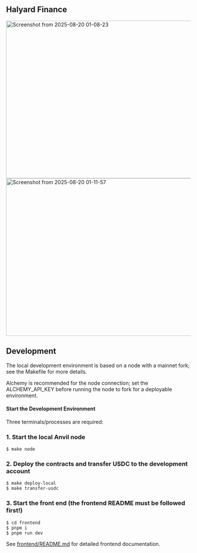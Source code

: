 ## Halyard Finance

<img width="1071" height="430" alt="Screenshot from 2025-08-20 01-08-23" src="https://github.com/user-attachments/assets/b40790c9-1194-45c8-97c9-e49086d941b1" />

<img width="1071" height="430" alt="Screenshot from 2025-08-20 01-11-57" src="https://github.com/user-attachments/assets/f5f651e3-0bef-431f-94d2-d8923c915a98" />

## Development

The local development environment is based on a node with a mainnet fork; see the Makefile for more details.

Alchemy is recommended for the node connection; set the ALCHEMY_API_KEY before running the node to fork for a deployable environment.

#### Start the Development Environment

Three terminals/processes are required:

### 1. Start the local Anvil node

```shell
$ make node
```

### 2. Deploy the contracts and transfer USDC to the development account

```shell
$ make deploy-local
$ make transfer-usdc
```

### 3. Start the front end (the frontend README must be followed first!)

```shell
$ cd frontend
$ pnpm i
$ pnpm run dev
```

See [frontend/README.md](frontend/README.md) for detailed frontend documentation.



